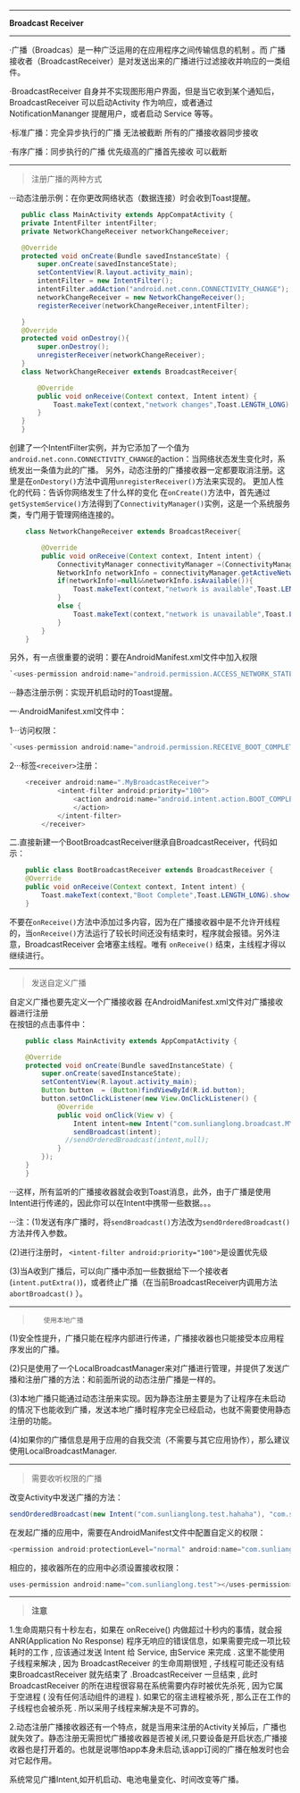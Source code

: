 ----------


**Broadcast Receiver**


----------
·广播（Broadcas）是一种广泛运用的在应用程序之间传输信息的机制 。而 广播接收者（BroadcastReceiver）是对发送出来的广播进行过滤接收并响应的一类组件。

·BroadcastReceiver 自身并不实现图形用户界面，但是当它收到某个通知后， BroadcastReceiver 可以启动Activity 作为响应，或者通过 NotificationMananger 提醒用户，或者启动 Service 等等。

·标准广播：完全异步执行的广播 无法被截断 所有的广播接收器同步接收 

·有序广播：同步执行的广播 优先级高的广播首先接收 可以截断

---


> 注册广播的两种方式


 ···动态注册示例：在你更改网络状态（数据连接）时会收到Toast提醒。
 ```java
    public class MainActivity extends AppCompatActivity {
    private IntentFilter intentFilter;
    private NetworkChangeReceiver networkChangeReceiver;

    @Override
    protected void onCreate(Bundle savedInstanceState) {
        super.onCreate(savedInstanceState);
        setContentView(R.layout.activity_main);
        intentFilter = new IntentFilter();
        intentFilter.addAction("android.net.conn.CONNECTIVITY_CHANGE");
        networkChangeReceiver = new NetworkChangeReceiver();
        registerReceiver(networkChangeReceiver,intentFilter);

    }
    @Override
    protected void onDestroy(){
        super.onDestroy();
        unregisterReceiver(networkChangeReceiver);
    }
    class NetworkChangeReceiver extends BroadcastReceiver{

        @Override
        public void onReceive(Context context, Intent intent) {
            Toast.makeText(context,"network changes",Toast.LENGTH_LONG).show();
        }
    }
    }

```
    

创建了一个IntentFilter实例，并为它添加了一个值为`android.net.conn.CONNECTIVITY_CHANGE`的action：当网络状态发生变化时，系统发出一条值为此的广播。   另外，动态注册的广播接收器一定都要取消注册。这里是在`onDestory()`方法中调用`unregisterReceiver()`方法来实现的。
更加人性化的代码：告诉你网络发生了什么样的变化     在`onCreate()`方法中，首先通过`getSystemService()`方法得到了`ConnectivityManager()`实例，这是一个系统服务类，专门用于管理网络连接的。
```java
    class NetworkChangeReceiver extends BroadcastReceiver{

        @Override
        public void onReceive(Context context, Intent intent) {
            ConnectivityManager connectivityManager =(ConnectivityManager)getSystemService(Context.CONNECTIVITY_SERVICE);
            NetworkInfo networkInfo = connectivityManager.getActiveNetworkInfo();
            if(networkInfo!=null&&networkInfo.isAvailable()){
                Toast.makeText(context,"network is available",Toast.LENGTH_LONG).show();
            }
            else {
                Toast.makeText(context,"network is unavailable",Toast.LENGTH_LONG).show();
            }
        }
    }
```
另外，有一点很重要的说明：要在AndroidManifest.xml文件中加入权限 
```java
`<uses-permission android:name="android.permission.ACCESS_NETWORK_STATE"></uses-permission>`
```

···静态注册示例：实现开机启动时的Toast提醒。

一·AndroidManifest.xml文件中：

1···访问权限：
```java
`<uses-permission android:name="android.permission.RECEIVE_BOOT_COMPLETED"></uses-permission>`
```
2···标签`<receiver>`注册：
```java
    <receiver android:name=".MyBroadcastReceiver">
            <intent-filter android:priority="100">
                <action android:name="android.intent.action.BOOT_COMPLETED">
                </action>
            </intent-filter>
        </receiver>
 ```
二.直接新建一个BootBroadcastReceiver继承自BroadcastReceiver，代码如示：
```java
    public class BootBroadcastReceiver extends BroadcastReceiver {
    @Override
    public void onReceive(Context context, Intent intent) {
        Toast.makeText(context,"Boot Complete",Toast.LENGTH_LONG).show();
    }
```
不要在`onReceive()`方法中添加过多内容，因为在广播接收器中是不允许开线程的，当`onReceive()`方法运行了较长时间还没有结束时，程序就会报错。另外注意，BroadcastReceiver 会堵塞主线程。唯有 `onReceive()` 结束，主线程才得以继续进行。



----------

> 发送自定义广播


自定义广播也要先定义一个广播接收器   在AndroidManifest.xml文件对广播接收器进行注册  
在按钮的点击事件中：
```java
    public class MainActivity extends AppCompatActivity {

    @Override
    protected void onCreate(Bundle savedInstanceState) {
        super.onCreate(savedInstanceState);
        setContentView(R.layout.activity_main);
        Button button  = (Button)findViewById(R.id.button);
        button.setOnClickListener(new View.OnClickListener() {
            @Override
            public void onClick(View v) {
                Intent intent=new Intent("com.sunlianglong.broadcast.MY_BROADCAST");
                sendBroadcast(intent);
              //sendOrderedBroadcast(intent,null);
            }
        });
    }
    }
```
···这样，所有监听的广播接收器就会收到Toast消息，此外，由于广播是使用Intent进行传递的，因此你可以在Intent中携带一些数据。。。

···注：(1)发送有序广播时，将`sendBroadcast()`方法改为`sendOrderedBroadcast()`方法并传入参数。

(2)进行注册时， `<intent-filter android:priority="100">`是设置优先级 

(3)当A收到广播后，可以向广播中添加一些数据给下一个接收者(`intent.putExtra()`)，或者终止广播（在当前BroadcastReceiver内调用方法 `abortBroadcast()` ）。

---

>        使用本地广播

(1)安全性提升，广播只能在程序内部进行传递，广播接收器也只能接受本应用程序发出的广播。

(2)只是使用了一个LocalBroadcastManager来对广播进行管理，并提供了发送广播和注册广播的方法：和前面所说的动态注册广播是一样的。

(3)本地广播只能通过动态注册来实现。因为静态注册主要是为了让程序在未启动的情况下也能收到广播，发送本地广播时程序完全已经启动，也就不需要使用静态注册的功能。

(4)如果你的广播信息是用于应用的自我交流（不需要与其它应用协作），那么建议使用LocalBroadcastManager.

---

> 需要收听权限的广播

改变Activity中发送广播的方法：

```java
sendOrderedBroadcast(new Intent("com.sunlianglong.test.hahaha"), "com.sunlianglong.test");  

```
在发起广播的应用中，需要在AndroidManifest文件中配置自定义的权限：

```java
<permission android:protectionLevel="normal" android:name="com.sunlianglong.test"></permission>  

```
相应的，接收器所在的应用中必须设置接收权限：

```java
uses-permission android:name="com.sunlianglong.test"></uses-permission>  
```

---

> **注意**


1.生命周期只有十秒左右，如果在 onReceive() 内做超过十秒内的事情，就会报ANR(Application No Response) 程序无响应的错误信息，如果需要完成一项比较耗时的工作 , 应该通过发送 Intent 给 Service, 由Service 来完成 . 这里不能使用子线程来解决 , 因为 BroadcastReceiver 的生命周期很短 , 子线程可能还没有结束BroadcastReceiver 就先结束了 .BroadcastReceiver 一旦结束 , 此时 BroadcastReceiver 的所在进程很容易在系统需要内存时被优先杀死 , 因为它属于空进程 ( 没有任何活动组件的进程 ). 如果它的宿主进程被杀死 , 那么正在工作的子线程也会被杀死 . 所以采用子线程来解决是不可靠的。

2.动态注册广播接收器还有一个特点，就是当用来注册的Activity关掉后，广播也就失效了。静态注册无需担忧广播接收器是否被关闭,只要设备是开启状态,广播接收器也是打开着的。也就是说哪怕app本身未启动,该app订阅的广播在触发时也会对它起作用。

系统常见广播Intent,如开机启动、电池电量变化、时间改变等广播。




